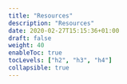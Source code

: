 ```yaml
---
title: "Resources"
description: "Resources"
date: 2020-02-27T15:15:36+01:00
draft: false
weight: 40
enableToc: true
tocLevels: ["h2", "h3", "h4"]
collapsible: true
---
```

